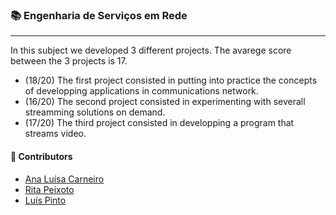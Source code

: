 ### :books: Engenharia de Serviços em Rede
***
In this subject we developed 3 different projects. The avarege score between the 3 projects is 17.

- (18/20) The first project consisted in putting into practice the concepts of developping applications in communications network.
- (16/20) The second project consisted in experimenting with severall streamming solutions on demand.
- (17/20) The third project consisted in developping a program that streams video.

#### :handshake: Contributors 
- [Ana Luísa Carneiro](https://github.com/Analucar)
- [Rita Peixoto](https://github.com/rita-peixoto)
- [Luís Pinto](https://github.com/L-Pinto)

